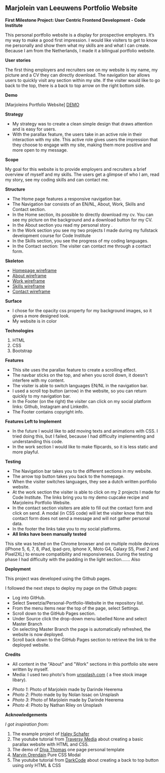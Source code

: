 
Marjolein van Leeuwens Portfolio Website
---------------------------------------
**First Milestone Project: User Centric Frontend Development - Code Institute**

This personal portfolio website is a display for prospective employers. 
It’s my way to make a good first impression.
I would like visiters to get to know me personally and show them what my skills are and what I can create. 
Because I am from the Netherlands, I made it a bilingual portfolio website. 

**User stories**

The first thing employers and recruiters see on my website is my name, my picture and a CV they can directly download.
The navigation bar allows users to quickly visit any section within my site.
If the visiter would like to go back to the top, there is a back to top arrow on the right bottom side.

**Demo**

[Marjoleins Portfolio Website] [DEMO]

**Strategy**

* My strategy was to create a clean simple design that draws attention and is easy for users.
* With the parallax feature, the users take in an active role in their interaction with my site. 
This active role gives users the impression that they choose to engage with my site, making them more positive and more open to my message.

**Scope**

My goal for this website is to provide employers and recruiters a brief overview of myself and my skills. 
The users get a glimpse of who I am, read my story, see my coding skills and can contact me.

**Structure**

* The Home page features a responsive navigation bar. 
* The Navigation bar consists of an EN/NL, About, Work, Skills and Contact section.
* In the Home section, its possible to directly download my cv.  You can see my picture on the background and a download button for my CV.
* In the About section you read my personal story .
* In the Work section you see my two projects I made during my fullstack development course for Code Institute
* In the Skills section, you see the progress of my coding languages.
* In the Contact section: The visiter can contact me through a contact form.


**Skeleton** 

* [Homepage wireframe][1a]
* [About wireframe][1b]
* [Work wireframe][1c]
* [Skills wireframe][1d]
* [Contact wireframe][1e]

**Surface**

* I chose for the opacity css property for my background images, so it gives a more designed look. 
* My website is in color

**Technologies**

1. HTML
2. CSS
3. Bootstrap

**Features**

* This site uses the parallax feature to create a scrolling effect. 
* The navbar sticks on the top, and when you scroll down, it doesn't interfere with my content.
* The visiter is able to switch languages EN/NL in the navigation bar.
* I used a scroll top button (arrow) in the website, so you can return quickly to my navigation bar.
* In the Footer (on the right) the visiter can click on my social platform links: Github, Instagram and LinkedIn.
* The Footer contains copyright info.

**Features Left to Implement**

* In the future I would like to add moving texts and animations with CSS. I tried doing this, but I failed, because I had difficulty implementing and understanding this code. 
* In the work section I would like to make flipcards, so it is less static and more playful.

**Testing**

- The Navigation bar takes you to the different sections in my website. 
- The arrow top button takes you back to the homepage. 
- When the visiter switches languages, they see a dutch written portfolio website. 
- At the work section the visiter is able to click on my 2 projects I made for Code Institute. 
The links bring you to my demo cupcake recipe and Marjoleins Portfolio Website.
- In the contact section visiters are able to fill out the contact form and click on send. 
A modal (in CSS code) will let the visiter know that this contact form does not send a message and will not gather personal data.
- In the footer the links take you to my social platforms.
- **All links have been manually tested**

This site was tested on the Chrome browser and on multiple mobile devices (iPhone 5, 6, 7, 8, iPad, Ipad-pro, Iphone X, Moto G4, Galaxy S5, Pixel 2 and Pixel2XL) to ensure compatibility and responsiveness. 
During the testing phase I had difficulty with the padding in the light section.......
Also 

**Deployment**

This project was developed using the Github pages.

I followed the next steps to deploy my page on the Github pages:

* Log into GitHub.
* Select Sweetzia/Personal-Portfolio-Website in the repository list.
* From the menu items near the top of the page, select Settings.
* Scroll down to the GitHub Pages section.
* Under Source click the drop-down menu labelled None and select Master Branch
* On selecting Master Branch the page is automatically refreshed, the website is now deployed.
* Scroll back down to the GitHub Pages section to retrieve the link to the deployed website.

**Credits**

* All content in the "About" and "Work" sections in this portfolio site were written by myself.
* Media: I used two photo's from [unsplash.com][4] ( a free stock image libary).

- *Photo 1*: Photo of Marjolein made by Darinde Heerema
- *Photo 2*: Photo made by by Nolan Issac on Unsplash
- *Photo 3*: Photo of Marjolein made by Darinde Heerema
- *Photo 4*: Photo by Nathan Riley on Unsplash

**Acknowledgements**

*I got inspiration from:*
1. The example project of [Haley Schafer][5]
2. The youtube tutorial from [Traversy Media][5a] about creating a basic parallax website with HTML and CSS. 
3. The demo of [Diya Thomas][7] one page personal template 
4. [Marvin Orendain][6] Pure CSS Modal
5. The youtube tutorial from [DarkCode][8] about creating a back to top button using only HTML & CSS


[DEMO]: <https://sweetzia.github.io/Personal-Portfolio-Website/>

[1a]: <https://github.com/Sweetzia/Personal-portfolio-website/blob/31421d60a047e4eef5cb25aebdeefed2674e2e13/wireframes/Home.png>
[1b]: <https://github.com/Sweetzia/Personal-portfolio-website/blob/31421d60a047e4eef5cb25aebdeefed2674e2e13/wireframes/About.png>
[1c]: <https://github.com/Sweetzia/Personal-portfolio-website/blob/31421d60a047e4eef5cb25aebdeefed2674e2e13/wireframes/Work.png>
[1d]: <https://github.com/Sweetzia/Personal-portfolio-website/blob/31421d60a047e4eef5cb25aebdeefed2674e2e13/wireframes/Skills.png>
[1e]: <https://github.com/Sweetzia/Personal-portfolio-website/blob/31421d60a047e4eef5cb25aebdeefed2674e2e13/wireframes/Contact.png>

[4]: <https://unsplash.com/>
[5]: <https://www.haleyschafer.com/>
[5a]: <https://www.youtube.com/watch?v=JttTcnidSdQ&t=4s>
[6]: <https://codepen.io/marv117/pen/WvZdGV/>
[7]: <https://www.beingeorge.com/diya/>
[8]: <https://www.youtube.com/watch?v=Vef9bxTilCU>
